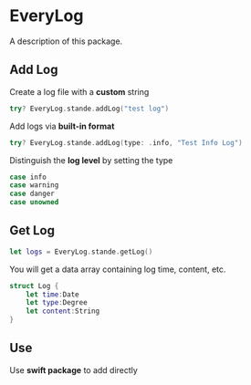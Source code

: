 # EveryLog

A description of this package.

## Add Log

Create a log file with a **custom** string
```swift
try? EveryLog.stande.addLog("test log")
```

Add logs via **built-in format**
```swift
try? EveryLog.stande.addLog(type: .info, "Test Info Log")
```

Distinguish the **log level** by setting the type
```swift
case info
case warning
case danger
case unowned
```

## Get Log

```swift
let logs = EveryLog.stande.getLog()
```
You will get a data array containing log time, content, etc.

```swift
struct Log {
    let time:Date
    let type:Degree
    let content:String
}
```

## Use

Use **swift package** to add directly
